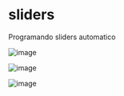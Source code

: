 # sliders
Programando sliders automatico


![image](https://user-images.githubusercontent.com/51343240/174469662-172e21a2-3080-4484-8a62-14dca0b7c206.png)

![image](https://user-images.githubusercontent.com/51343240/174469665-61787558-a7f1-4ccb-96ae-a47095392a77.png)

![image](https://user-images.githubusercontent.com/51343240/174469672-5221d938-d59c-439b-8929-17a8489b9e8a.png)
